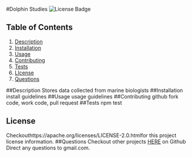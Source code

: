 #Dolphin Studies
![License Badge](https://shields.io/badge/license-Apache-blue)
## Table of Contents
1. [Description](#description)
2. [Installation](#installation)
3. [Usage](#usage)
4. [Contributing](#contributing)
5. [Tests](#tests)
6. [LIcense](#lIcense)
7. [Questions](#questions)

##Description
Stores data collected from marine biologists
##Installation
install guidelines
##Usage
usage guidelines
##Contributing
github fork code, work code, pull request
##Tests
npm test
## License
Checkouthttps://apache.org/licenses/LICENSE-2.0.htmlfor this project license information.
##Questions
Checkout other projects [HERE](https://github.com/undefined) on Github 
Direct any questions to gmail.com. 
